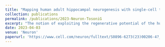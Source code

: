 ```yaml
---
title: "Mapping human adult hippocampal neurogenesis with single-cell transcriptomics: Reconciling controversy or fueling the debate?"
collection: publications
permalink: /publications/2023-Neuron-TosoniG
excerpt: "The notion of exploiting the regenerative potential of the human brain in physiological aging or neurological diseases represents a particularly attractive alternative to conventional strategies for enhancing or restoring brain function. However, a major first question to address is whether the human brain does possess the ability to regenerate. The existence of human adult hippocampal neurogenesis (AHN) has been at the center of a fierce scientific debate for many years. The advent of single-cell transcriptomic technologies was initially viewed as a panacea to resolving this controversy. However, recent single-cell RNA sequencing studies in the human hippocampus yielded conflicting results. Here, we critically discuss and re-analyze previously published AHN-related single-cell transcriptomic datasets. We argue that, although promising, the single-cell transcriptomic profiling of AHN in the human brain can be confounded by methodological, conceptual, and biological factors that need to be consistently addressed across studies and openly discussed within the scientific community."
date: 2023-04-03
venue: 'Neuron'
paperurl: 'https://www.cell.com/neuron/fulltext/S0896-6273(23)00206-4?_returnURL=https%3A%2F%2Flinkinghub.elsevier.com%2Fretrieve%2Fpii%2FS0896627323002064%3Fshowall%3Dtrue'
---
```

